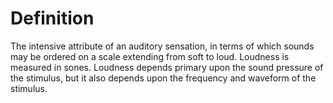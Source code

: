 # Definition

The intensive attribute of an auditory sensation, in terms of which
sounds may be ordered on a scale extending from soft to loud. Loudness
is measured in sones. Loudness depends primary upon the sound pressure
of the stimulus, but it also depends upon the frequency and waveform of
the stimulus.
